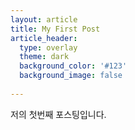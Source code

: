 ```yaml
---
layout: article
title: My First Post
article_header:
  type: overlay
  theme: dark
  background_color: '#123'
  background_image: false
  
---
```


저의 첫번째 포스팅입니다. 
